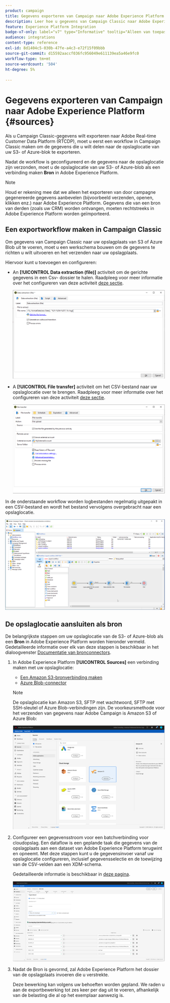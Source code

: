 ```yaml
---
product: campaign
title: Gegevens exporteren van Campaign naar Adobe Experience Platform
description: Leer hoe u gegevens van Campaign Classic naar Adobe Experience Platform exporteert
feature: Experience Platform Integration
badge-v7-only: label="v7" type="Informative" tooltip="Alleen van toepassing op Campaign Classic v7"
audience: integrations
content-type: reference
exl-id: 8d1404c5-030b-47fe-a4c3-e72f15f09bbb
source-git-commit: d15592aaccf036fc956049e611139ea5a46e9fc0
workflow-type: tm+mt
source-wordcount: '504'
ht-degree: 5%

---
```


# Gegevens exporteren van Campaign naar Adobe Experience Platform {#sources}



Als u Campaign Classic-gegevens wilt exporteren naar Adobe Real-time Customer Data Platform (RTCDP), moet u eerst een workflow in Campaign Classic maken om de gegevens die u wilt delen naar de opslaglocatie van uw S3- of Azure-blok te exporteren.

Nadat de workflow is geconfigureerd en de gegevens naar de opslaglocatie zijn verzonden, moet u de opslaglocatie van uw S3- of Azure-blob als een verbinding maken **Bron** in Adobe Experience Platform.

>[!NOTE]
>
>Houd er rekening mee dat we alleen het exporteren van door campagne gegenereerde gegevens aanbevelen (bijvoorbeeld verzenden, openen, klikken enz.) naar Adobe Experience Platform. Gegevens die van een bron van derden (zoals uw CRM) worden ontvangen, moeten rechtstreeks in Adobe Experience Platform worden geïmporteerd.

## Een exportworkflow maken in Campaign Classic

Om gegevens van Campaign Classic naar uw opslagplaats van S3 of Azure Blob uit te voeren, moet u een werkschema bouwen om de gegevens te richten u wilt uitvoeren en het verzenden naar uw opslagplaats.

Hiervoor kunt u toevoegen en configureren:

* An **[!UICONTROL Data extraction (file)]** activiteit om de gerichte gegevens in een Csv- dossier te halen. Raadpleeg voor meer informatie over het configureren van deze activiteit [deze sectie](../../workflow/using/extraction--file-.md).

  ![](assets/rtcdp-extract-file.png)

* A **[!UICONTROL File transfer]** activiteit om het CSV-bestand naar uw opslaglocatie over te brengen. Raadpleeg voor meer informatie over het configureren van deze activiteit [deze sectie](../../workflow/using/file-transfer.md).

  ![](assets/rtcdp-file-transfer.png)

In de onderstaande workflow worden logbestanden regelmatig uitgepakt in een CSV-bestand en wordt het bestand vervolgens overgebracht naar een opslaglocatie.

![](assets/aep-export.png)

## De opslaglocatie aansluiten als bron

De belangrijkste stappen om uw opslaglocatie van de S3- of Azure-blob als een **Bron** in Adobe Experience Platform worden hieronder vermeld. Gedetailleerde informatie over elk van deze stappen is beschikbaar in het dialoogvenster [Documentatie van bronconnectors](https://experienceleague.adobe.com/docs/experience-platform/sources/home.html?lang=nl).

1. In Adobe Experience Platform **[!UICONTROL Sources]** een verbinding maken met uw opslaglocatie:

   * [Een Amazon S3-bronverbinding maken](https://experienceleague.adobe.com/docs/experience-platform/sources/ui-tutorials/create/cloud-storage/s3.html)
   * [Azure Blob-connector](https://experienceleague.adobe.com/docs/experience-platform/sources/connectors/cloud-storage/blob.html)

   >[!NOTE]
   >
   >De opslaglocatie kan Amazon S3, SFTP met wachtwoord, SFTP met SSH-sleutel of Azure Blob-verbindingen zijn. De voorkeursmethode voor het verzenden van gegevens naar Adobe Campaign is Amazon S3 of Azure Blob:

   ![](assets/rtcdp-connector.png)

1. Configureer een gegevensstroom voor een batchverbinding voor cloudopslag. Een dataflow is een geplande taak die gegevens van de opslagplaats aan een dataset van Adobe Experience Platform terugwint en opneemt. Met deze stappen kunt u de gegevensinvoer vanaf uw opslaglocatie configureren, inclusief gegevensselectie en de toewijzing van de CSV-velden aan een XDM-schema.

   Gedetailleerde informatie is beschikbaar in [deze pagina](https://experienceleague.adobe.com/docs/experience-platform/sources/ui-tutorials/dataflow/cloud-storage.html).

   ![](assets/rtcdp-map-xdm.png)

1. Nadat de Bron is gevormd, zal Adobe Experience Platform het dossier van de opslagplaats invoeren die u verstrekte.

   Deze bewerking kan volgens uw behoeften worden gepland. We raden u aan de exportbewerking tot zes keer per dag uit te voeren, afhankelijk van de belasting die al op het exemplaar aanwezig is.
